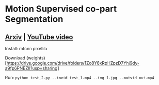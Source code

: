 # Motion Supervised co-part Segmentation 
## [Arxiv](http://arxiv.org/abs/2004.03234) | [YouTube video](https://www.youtube.com/watch?v=RJ4Nj1wV5iA)

Install:
    mtcnn
    pixellib

Download (weights)[https://drive.google.com/drive/folders/1Zo8Y8xRpHZpzD7Yhj9dy-a9fp6PNEZlI?usp=sharing]
    
Run:
    ```
    python test_2.py --invid test_1.mp4 --img 1.jpg --outvid out.mp4
    ```
    
